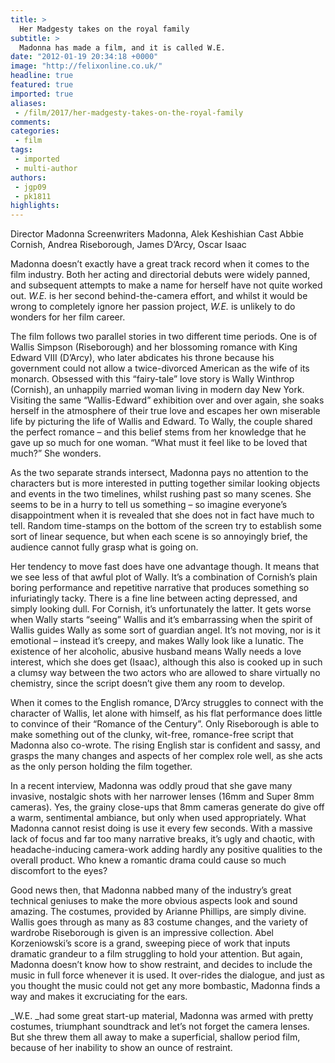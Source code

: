 ```yaml
---
title: >
  Her Madgesty takes on the royal family
subtitle: >
  Madonna has made a film, and it is called W.E.
date: "2012-01-19 20:34:18 +0000"
image: "http://felixonline.co.uk/"
headline: true
featured: true
imported: true
aliases:
 - /film/2017/her-madgesty-takes-on-the-royal-family
comments:
categories:
 - film
tags:
 - imported
 - multi-author
authors:
 - jgp09
 - pk1811
highlights:
---
```


Director Madonna
Screenwriters Madonna, Alek Keshishian
Cast Abbie Cornish, Andrea Riseborough, James D’Arcy, Oscar Isaac

Madonna doesn’t exactly have a great track record when it comes to the film industry. Both her acting and directorial debuts were widely panned, and subsequent attempts to make a name for herself have not quite worked out. _W.E._ is her second behind-the-camera effort, and whilst it would be wrong to completely ignore her passion project, _W.E._ is unlikely to do wonders for her film career.

The film follows two parallel stories in two different time periods. One is of Wallis Simpson (Riseborough) and her blossoming romance with King Edward VIII (D’Arcy), who later abdicates his throne because his government could not allow a twice-divorced American as the wife of its monarch. Obsessed with this “fairy-tale” love story is Wally Winthrop (Cornish), an unhappily married woman living in modern day New York. Visiting the same “Wallis-Edward” exhibition over and over again, she soaks herself in the atmosphere of their true love and escapes her own miserable life by picturing the life of Wallis and Edward. To Wally, the couple shared the perfect romance – and this belief stems from her knowledge that he gave up so much for one woman. “What must it feel like to be loved that much?” She wonders.

As the two separate strands intersect, Madonna pays no attention to the characters but is more interested in putting together similar looking objects and events in the two timelines, whilst rushing past so many scenes. She seems to be in a hurry to tell us something – so imagine everyone’s disappointment when it is revealed that she does not in fact have much to tell. Random time-stamps on the bottom of the screen try to establish some sort of linear sequence, but when each scene is so annoyingly brief, the audience cannot fully grasp what is going on.

Her tendency to move fast does have one advantage though. It means that we see less of that awful plot of Wally. It’s a combination of Cornish’s plain boring performance and repetitive narrative that produces something so infuriatingly tacky. There is a fine line between acting depressed, and simply looking dull. For Cornish, it’s unfortunately the latter. It gets worse when Wally starts “seeing” Wallis and it’s embarrassing when the spirit of Wallis guides Wally as some sort of guardian angel. It’s not moving, nor is it emotional – instead it’s creepy, and makes Wally look like a lunatic. The existence of her alcoholic, abusive husband means Wally needs a love interest, which she does get (Isaac), although this also is cooked up in such a clumsy way between the two actors who are allowed to share virtually no chemistry, since the script doesn’t give them any room to develop.

When it comes to the English romance, D’Arcy struggles to connect with the character of Wallis, let alone with himself, as his flat performance does little to convince of their “Romance of the Century”. Only Riseborough is able to make something out of the clunky, wit-free, romance-free script that Madonna also co-wrote. The rising English star is confident and sassy, and grasps the many changes and aspects of her complex role well, as she acts as the only person holding the film together.

In a recent interview, Madonna was oddly proud that she gave many invasive, nostalgic shots with her narrower lenses (16mm and Super 8mm cameras). Yes, the grainy close-ups that 8mm cameras generate do give off a warm, sentimental ambiance, but only when used appropriately. What Madonna cannot resist doing is use it every few seconds. With a massive lack of focus and far too many narrative breaks, it’s ugly and chaotic, with headache-inducing camera-work adding hardly any positive qualities to the overall product. Who knew a romantic drama could cause so much discomfort to the eyes?

Good news then, that Madonna nabbed many of the industry’s great technical geniuses to make the more obvious aspects look and sound amazing. The costumes, provided by Arianne Phillips, are simply divine. Wallis goes through as many as 83 costume changes, and the variety of wardrobe Riseborough is given is an impressive collection. Abel Korzeniowski’s score is a grand, sweeping piece of work that inputs dramatic grandeur to a film struggling to hold your attention. But again, Madonna doesn’t know how to show restraint, and decides to include the music in full force whenever it is used. It over-rides the dialogue, and just as you thought the music could not get any more bombastic, Madonna finds a way and makes it excruciating for the ears.

_W.E. _had some great start-up material, Madonna was armed with pretty costumes, triumphant soundtrack and let’s not forget the camera lenses. But she threw them all away to make a superficial, shallow period film, because of her inability to show an ounce of restraint.
